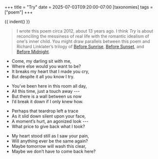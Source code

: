 +++
title = "Try"
date = 2025-07-03T09:20:00-07:00
[taxonomies]
tags = ["poem"]
+++

{{ indent() }}

> I wrote this poem circa 2012, about 13 years ago. I think *Try* is about reconciling the messiness
> of real life with the romantic idealism of one's inner child. You might draw parallels between
> this poem and Richard Linklater’s trilogy of [Before
> Sunrise](https://en.wikipedia.org/wiki/Before_Sunrise), [Before
> Sunset](https://en.wikipedia.org/wiki/Before_Sunset), and [Before
> Midnight](https://en.wikipedia.org/wiki/Before_Midnight).

- Come, my darling sit with me,
- Where else would you want to be?
- It breaks my heart that I made you cry,
- But despite it all you know I try.

+ You’ve been here in this room all day,
+ All this time, just a touch away ---
+ But there is a wall between us now
+ I’d break it down if I only knew how.

- Perhaps that teardrop left a trace
- As it slid down silent upon your face,
- A moment’s hurt, an agonized look ---
- What price to give back what I took?

+ My heart stood still as I saw your pain,
+ Will anything ever be the same again?
+ Maybe tomorrow will wash this clear,
+ Maybe we don’t have to come back here?
